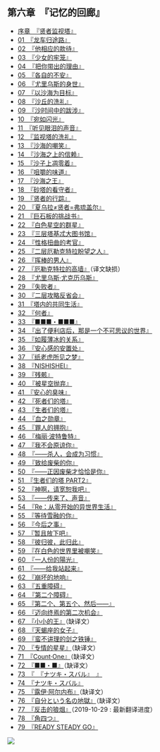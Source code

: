 ## 第六章　『记忆的回廊』

- [序章　『贤者监视塔』](00.html)
- [01　『龙车归途路』](01.html)
- [02　『他相应的款待』](02.html)
- [03　『少女的牢笼』](03.html)
- [04　『把你带出的理由』](04.html)
- [05　『各自的不安』](05.html)
- [06　『尤里乌斯的身世』](06.html)
- [07　『以沙海为目标』](07.html)
- [08　『沙丘的洗礼』](08.html)
- [09　『沙时间中的跋涉』](09.html)
- [10　『宛如闪光』](10.html)
- [11　『听见眼泪的声音』](11.html)
- [12　『监视塔的洗礼』](12.html)
- [13　『沙海的嘲笑』](13.html)
- [14　『沙海之上的信赖』](14.html)
- [15　『沙子上凋零着』](15.html)
- [16　『咀嚼的味道』](16.html)
- [17　『沙海之王』](17.html)
- [18　『砂塔的看守者』](18.html)
- [19　『贤者的行踪』](19.html)
- [20　『夏乌拉≠贤者=弗琉盖尔』](20.html)
- [21　『巨石板的挑战书』](21.html)
- [22　『白色星空的群星』](22.html)
- [23　『三层塔基忒大图书馆』](23.html)
- [24　『性格扭曲的考官』](24.html)
- [25　『二层厄勒克特拉盼望之人』](25.html)
- [26　『挥棒的男人』](26.html)
- [27　『厄勒克特拉的高墙』](27.html)（译文缺损）
- [28　『尤里乌斯·尤克历乌斯』](28.html)
- [29　『失败者』](29.html)
- [30　『二层攻略反省会』](30.html)
- [31　『塔内的共同生活』](31.html)
- [32　『何者』](32.html)
- [33　『■■■・■■■』](33.html)
- [34　『出了便利店后，那是一个不可思议的世界』](34.html)
- [35　『如履薄冰的关系』](35.html)
- [36　『安心感的安置处』](36.html)
- [37　『纸老虎所见之梦』](37.html)
- [38　『NISHISHEI』](38.html)
- [39　『残骸』](39.html)
- [40　『被星空抛弃』](40.html)
- [41　『安心的臭味』](41.html)
- [42　『死者们的塔』](42.html)
- [43　『生者们的塔』](43.html)
- [44　『血之勋章』](44.html)
- [45　『罪人的拥抱』](45.html)
- [46　『梅丽·波特鲁特』](46.html)
- [47　『我不会原谅你』](47.html)
- [48　『——杀人，会成为习惯』](48.html)
- [49　『致给废柴的你』](49.html)
- [50　『——正因废柴才恰恰是你』](50.html)
- [51　『生者们的塔 PART2』](51.html)
- [52　『神啊，请宽恕我吧』](52.html)
- [53　『——传来了、声音』](53.html)
- [54　『Re：从零开始的异世界生活』](54.html)
- [55　『等待雪融的你』](55.html)
- [56　『今后之事』](56.html)
- [57　『暂且放下吧』](57.html)
- [58　『彼归彼，此归此』](58.html)
- [59　『在白色的世界里被嘲笑』](59.html)
- [60　『一人份的陽光』](60.html)
- [61　『——给我站起来』](61.html)
- [62　『崩坏的地响』](62.html)
- [63　『五重障碍』](63.html)
- [64　『第二个障碍』](64.html)
- [65　『第二个、第五个、然后——』](65.html)
- [66　『迈向终焉的第二次机会』](66.html)
- [67　『小小的王』](67.html)（缺译文）
- [68　『天蝎座的女子』](68.html)
- [69　『蛮不讲理的剑之铁锤』](69.html)
- [70　『专情的星星』](70.html)（缺译文）
- [71　『Count·One』](71.html)（缺译文）
- [72　『■■・■』](72.html)（缺译文）
- [73　『　『ナツキ・スバル』　』](73.html)
- [74　『ナツキ・スバル』](74.html)
- [75　『露伊·阿尔内布』](75.html)（缺译文）
- [76　『自分という名の地獄』](76.html)（缺译文）
- [77　『反击的狼烟』](77.html)（2019-10-29 : 最新翻译进度）
- [78　『角四つ』](78.html)
- [79　『READY STEADY GO』](79.html)

![](/res/img/article/chapter060/00.jpg)

